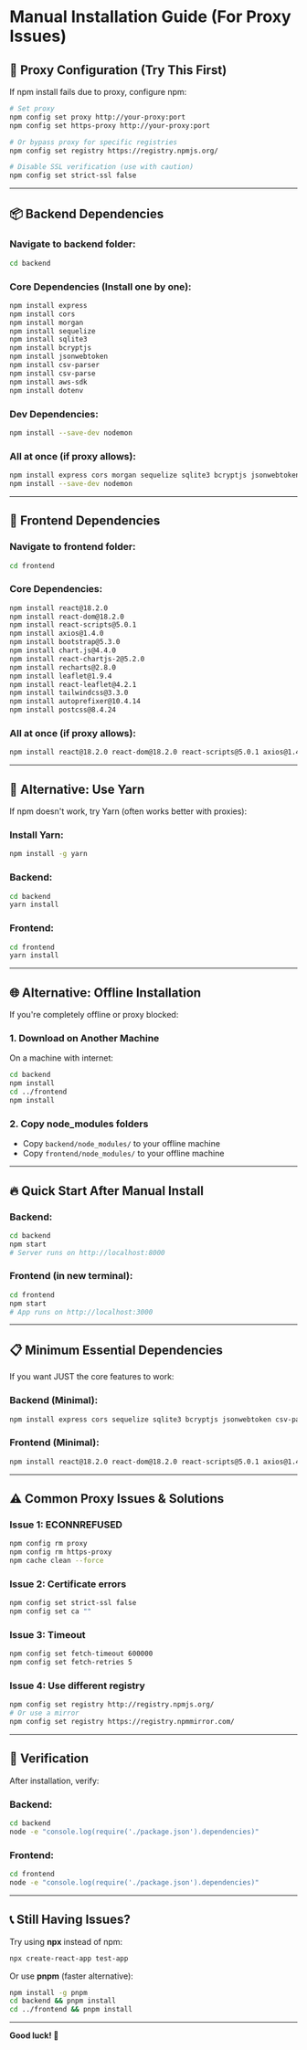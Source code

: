# Manual Installation Guide (For Proxy Issues)

## 🔧 Proxy Configuration (Try This First)

If npm install fails due to proxy, configure npm:

```bash
# Set proxy
npm config set proxy http://your-proxy:port
npm config set https-proxy http://your-proxy:port

# Or bypass proxy for specific registries
npm config set registry https://registry.npmjs.org/

# Disable SSL verification (use with caution)
npm config set strict-ssl false
```

---

## 📦 Backend Dependencies

### Navigate to backend folder:
```bash
cd backend
```

### Core Dependencies (Install one by one):

```bash
npm install express
npm install cors
npm install morgan
npm install sequelize
npm install sqlite3
npm install bcryptjs
npm install jsonwebtoken
npm install csv-parser
npm install csv-parse
npm install aws-sdk
npm install dotenv
```

### Dev Dependencies:
```bash
npm install --save-dev nodemon
```

### **All at once (if proxy allows):**
```bash
npm install express cors morgan sequelize sqlite3 bcryptjs jsonwebtoken csv-parser csv-parse aws-sdk dotenv
npm install --save-dev nodemon
```

---

## 🎨 Frontend Dependencies

### Navigate to frontend folder:
```bash
cd frontend
```

### Core Dependencies:

```bash
npm install react@18.2.0
npm install react-dom@18.2.0
npm install react-scripts@5.0.1
npm install axios@1.4.0
npm install bootstrap@5.3.0
npm install chart.js@4.4.0
npm install react-chartjs-2@5.2.0
npm install recharts@2.8.0
npm install leaflet@1.9.4
npm install react-leaflet@4.2.1
npm install tailwindcss@3.3.0
npm install autoprefixer@10.4.14
npm install postcss@8.4.24
```

### **All at once (if proxy allows):**
```bash
npm install react@18.2.0 react-dom@18.2.0 react-scripts@5.0.1 axios@1.4.0 bootstrap@5.3.0 chart.js@4.4.0 react-chartjs-2@5.2.0 recharts@2.8.0 leaflet@1.9.4 react-leaflet@4.2.1 tailwindcss@3.3.0 autoprefixer@10.4.14 postcss@8.4.24
```

---

## 🚀 Alternative: Use Yarn

If npm doesn't work, try Yarn (often works better with proxies):

### Install Yarn:
```bash
npm install -g yarn
```

### Backend:
```bash
cd backend
yarn install
```

### Frontend:
```bash
cd frontend
yarn install
```

---

## 🌐 Alternative: Offline Installation

If you're completely offline or proxy blocked:

### 1. Download on Another Machine
On a machine with internet:
```bash
cd backend
npm install
cd ../frontend
npm install
```

### 2. Copy node_modules folders
- Copy `backend/node_modules/` to your offline machine
- Copy `frontend/node_modules/` to your offline machine

---

## 🔥 Quick Start After Manual Install

### Backend:
```bash
cd backend
npm start
# Server runs on http://localhost:8000
```

### Frontend (in new terminal):
```bash
cd frontend
npm start
# App runs on http://localhost:3000
```

---

## 📋 Minimum Essential Dependencies

If you want JUST the core features to work:

### Backend (Minimal):
```bash
npm install express cors sequelize sqlite3 bcryptjs jsonwebtoken csv-parser dotenv
```

### Frontend (Minimal):
```bash
npm install react@18.2.0 react-dom@18.2.0 react-scripts@5.0.1 axios@1.4.0
```

---

## ⚠️ Common Proxy Issues & Solutions

### Issue 1: ECONNREFUSED
```bash
npm config rm proxy
npm config rm https-proxy
npm cache clean --force
```

### Issue 2: Certificate errors
```bash
npm config set strict-ssl false
npm config set ca ""
```

### Issue 3: Timeout
```bash
npm config set fetch-timeout 600000
npm config set fetch-retries 5
```

### Issue 4: Use different registry
```bash
npm config set registry http://registry.npmjs.org/
# Or use a mirror
npm config set registry https://registry.npmmirror.com/
```

---

## 🎯 Verification

After installation, verify:

### Backend:
```bash
cd backend
node -e "console.log(require('./package.json').dependencies)"
```

### Frontend:
```bash
cd frontend
node -e "console.log(require('./package.json').dependencies)"
```

---

## 📞 Still Having Issues?

Try using **npx** instead of npm:
```bash
npx create-react-app test-app
```

Or use **pnpm** (faster alternative):
```bash
npm install -g pnpm
cd backend && pnpm install
cd ../frontend && pnpm install
```

---

**Good luck! 🚀**

